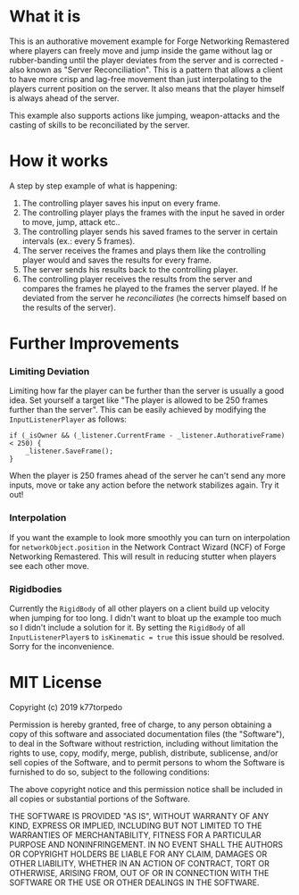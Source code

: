 # What it is
This is an authorative movement example for Forge Networking Remastered where players can freely move and jump inside the game without lag or rubber-banding until the player deviates from the server and is corrected - also known as "Server Reconciliation". This is a pattern that allows a client to have more crisp and lag-free movement than just interpolating to the players current position on the server. It also means that the player himself is always ahead of the server.

This example also supports actions like jumping, weapon-attacks and the casting of skills to be reconciliated by the server.

# How it works
A step by step example of what is happening:
1) The controlling player saves his input on every frame.
2) The controlling player plays the frames with the input he saved in order to move, jump, attack etc..
3) The controlling player sends his saved frames to the server in certain intervals (ex.: every 5 frames).
4) The server receives the frames and plays them like the controlling player would and saves the results for every frame.
5) The server sends his results back to the controlling player.
6) The controlling player receives the results from the server and compares the frames he played to the frames the server played. If he deviated from the server he _reconciliates_ (he corrects himself based on the results of the server).

# Further Improvements
### Limiting Deviation
Limiting how far the player can be further than the server is usually a good idea. Set yourself a target like "The player is allowed to be 250 frames further than the server". This can be easily achieved by modifying the `InputListenerPlayer` as follows:
```
if (_isOwner && (_listener.CurrentFrame - _listener.AuthorativeFrame) < 250) {
    _listener.SaveFrame();
}
```
When the player is 250 frames ahead of the server he can't send any more inputs, move or take any action before the network stabilizes again. Try it out!

### Interpolation
If you want the example to look more smoothly you can turn on interpolation for `networkObject.position` in the Network Contract Wizard (NCF) of Forge Networking Remastered. This will result in reducing stutter when players see each other move.

### Rigidbodies
Currently the `RigidBody` of all other players on a client build up velocity when jumping for too long. I didn't want to bloat up the example too much so I didn't include a solution for it. By setting the `RigidBody` of all `InputListenerPlayer`s to `isKinematic = true` this issue should be resolved. Sorry for the inconvenience.

# MIT License
Copyright (c) 2019 k77torpedo

Permission is hereby granted, free of charge, to any person obtaining a copy
of this software and associated documentation files (the "Software"), to deal
in the Software without restriction, including without limitation the rights
to use, copy, modify, merge, publish, distribute, sublicense, and/or sell
copies of the Software, and to permit persons to whom the Software is
furnished to do so, subject to the following conditions:

The above copyright notice and this permission notice shall be included in all
copies or substantial portions of the Software.

THE SOFTWARE IS PROVIDED "AS IS", WITHOUT WARRANTY OF ANY KIND, EXPRESS OR
IMPLIED, INCLUDING BUT NOT LIMITED TO THE WARRANTIES OF MERCHANTABILITY,
FITNESS FOR A PARTICULAR PURPOSE AND NONINFRINGEMENT. IN NO EVENT SHALL THE
AUTHORS OR COPYRIGHT HOLDERS BE LIABLE FOR ANY CLAIM, DAMAGES OR OTHER
LIABILITY, WHETHER IN AN ACTION OF CONTRACT, TORT OR OTHERWISE, ARISING FROM,
OUT OF OR IN CONNECTION WITH THE SOFTWARE OR THE USE OR OTHER DEALINGS IN THE
SOFTWARE.
